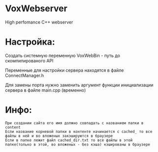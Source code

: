 # VoxWebserver
High perfomance C++ webserver

# Настройка:
  Создать системную переменную VoxWebBin - путь до скомпилированого API
  
  Переменные для настройки сервера находятся в файле ConnectManager.h
  
  Для замены порта нужно заменить аргумент функции инициализации сервера в файле main.cpp (временно)
  
# Инфо:
	При создании сайта его имя должно совпадать с названием папки в сontent
	Если название корневой папки в контенте начинается с cached_ то все файлы в ней и во вложеных закэшируются в браузере
	Если в папке лежит файл cached_dir.txt то все файлы в этой папке(только в этой, во вложеных - без кэша) кэшированы в браузере
